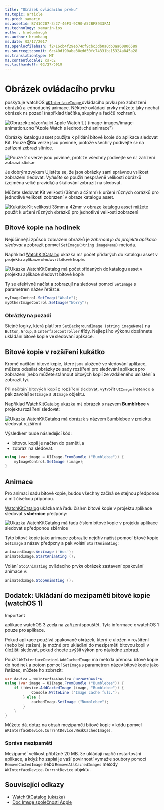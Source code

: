 ```yaml
---
title: "Obrázek ovládacího prvku"
ms.topic: article
ms.prod: xamarin
ms.assetid: B741C207-3427-46F3-9C90-A52BF8933FA4
ms.technology: xamarin-ios
author: bradumbaugh
ms.author: brumbaug
ms.date: 03/17/2017
ms.openlocfilehash: f2416cb4f29eb74cf9cbc3db0a0bb3aa60806589
ms.sourcegitcommit: 6cd40d190abe38edd50fc74331be15324a845a28
ms.translationtype: MT
ms.contentlocale: cs-CZ
ms.lasthandoff: 02/27/2018
---
```

# <a name="image-control"></a>Obrázek ovládacího prvku

poskytuje watchOS [ `WKInterfaceImage` ](https://developer.xamarin.com/api/type/WatchKit.WKInterfaceImage/) ovládacího prvku pro zobrazení obrázků a jednoduchý animace. Některé ovládací prvky můžete taky nechat obrázek na pozadí (například tlačítka, skupiny a řadičů rozhraní).

![](image-images/image-walkway.png "Obrázek znázorňující Apple Watch") ![ ] (image-images/image-animation.png "Apple Watch s jednoduché animace")
<!-- watch image courtesy of http://infinitapps.com/bezel/ -->

Obrázky katalogu asset použijte k přidání bitové kopie do aplikace sledovat Kit.
Pouze  **@2x**  verze jsou povinné, protože všechny podívejte se na zařízení zobrazí sítnice.

![](image-images/asset-universal-sml.png "Pouze 2 x verze jsou povinné, protože všechny podívejte se na zařízení zobrazí sítnice")

Je dobrým zvykem Ujistěte se, že jsou obrázky sami správnou velikost zobrazení sledovat. *Vyhněte se* použití nesprávně velikosti obrázků (zejména velké pravidla) a škálování zobrazit na sledovat.

Můžete sledovat Kit velikosti (38mm a 42mm) k určení různých obrázků pro jednotlivé velikosti zobrazení v obraze katalogu asset.

![](image-images/asset-watch-sml.png "Kukátko Kit velikosti 38mm a 42mm v obraze katalogu asset můžete použít k určení různých obrázků pro jednotlivé velikosti zobrazení")


## <a name="images-on-the-watch"></a>Bitové kopie na hodinek

Nejúčinnější způsob zobrazení obrázků je *zahrnout je do projektu aplikace sledovat* a zobrazit pomocí `SetImage(string imageName)` metoda.

Například [WatchKitCatalog](https://developer.xamarin.com/samples/WatchKitCatalog/) ukázka má počet přidaných do katalogu asset v projektu aplikace sledovat bitové kopie:

![](image-images/asset-whale-sml.png "Ukázka WatchKitCatalog má počet přidaných do katalogu asset v projektu aplikace sledovat bitové kopie")

Ty se efektivně načíst a zobrazují na sledovat pomocí `SetImage` s parametrem název řetězce:

```csharp
myImageControl.SetImage("Whale");
myOtherImageControl.SetImage("Worry");
```

### <a name="background-images"></a>Obrázky na pozadí

Stejné logiky, která platí pro `SetBackgroundImage (string imageName)` na `Button`, `Group`, a `InterfaceController` třídy. Nejlepšího výkonu dosáhnete ukládání bitové kopie ve sledování aplikace.


## <a name="images-in-the-watch-extension"></a>Bitové kopie v rozšíření kukátko

Kromě načítání bitové kopie, které jsou uložené ve sledování aplikace, můžete odesílat obrázky ze sady rozšíření pro sledování aplikace pro zobrazení (nebo můžete stáhnout bitových kopií ze vzdáleného umístění a zobrazit ty).

Při načítání bitových kopií z rozšíření sledovat, vytvořit `UIImage` instance a pak zavolají `SetImage` s `UIImage` objektu.

Například [WatchKitCatalog](https://developer.xamarin.com/samples/monotouch/watchOS/WatchKitCatalog/) ukázka má obrázek s názvem **Bumblebee** v projektu rozšíření sledovat:

![](image-images/asset-bumblebee-sml.png "Ukázka WatchKitCatalog má obrázek s názvem Bumblebee v projektu sledovat rozšíření")

Výsledkem bude následující kód:

- bitovou kopii je načten do paměti, a
- zobrazí na sledovat.

```csharp
using (var image = UIImage.FromBundle ("Bumblebee")) {
    myImageControl.SetImage (image);
}
```


## <a name="animations"></a>Animace

Pro animaci sadu bitové kopie, budou všechny začíná se stejnou předponou a mít číselnou příponou.

[WatchKitCatalog](https://developer.xamarin.com/samples/monotouch/watchOS/WatchKitCatalog/) ukázka má řadu číslem bitové kopie v projektu aplikace sledovat s **sběrnice** předpony:

![](image-images/asset-bus-animation-sml.png "Ukázka WatchKitCatalog má řadu číslem bitové kopie v projektu aplikace sledovat s předponou sběrnice")

Tyto bitové kopie jako animace zobrazíte nejdřív načíst pomocí bitové kopie `SetImage` s název předpony a pak volání `StartAnimating`:

```csharp
animatedImage.SetImage ("Bus");
animatedImage.StartAnimating ();
```

Volání `StopAnimating` ovládacího prvku obrázek zastavení opakování animace v:

```csharp
animatedImage.StopAnimating ();
```


<a name="cache" />

## <a name="appendix-caching-images-watchos-1"></a>Dodatek: Ukládání do mezipaměti bitové kopie (watchOS 1)

> [!IMPORTANT]
> aplikace watchOS 3 zcela na zařízení spouštět. Tyto informace o watchOS 1 pouze pro aplikace.



Pokud aplikace používá opakovaně obrázek, který je uložen v rozšíření (nebo byl stažen), je možné pro ukládání do mezipaměti bitovou kopii v úložišti sledovat, pokud chcete zvýšit výkon pro následné zobrazí.

Použít `WKInterfaceDevice`s `AddCachedImage` má metoda přenosu bitové kopie do hodinek a potom pomocí `SetImage` s parametrem název bitové kopie jako řetězec, můžete ho zobrazit:

```csharp
var device = WKInterfaceDevice.CurrentDevice;
using (var image = UIImage.FromBundle ("Bumblebee")) {
    if (!device.AddCachedImage (image, "Bumblebee")) {
            Console.WriteLine ("Image cache full.");
        } else {
            cachedImage.SetImage ("Bumblebee");
        }
    }
}
```

Můžete dát dotaz na obsah mezipaměti bitové kopie v kódu pomocí `WKInterfaceDevice.CurrentDevice.WeakCachedImages`.


### <a name="managing-the-cache"></a>Správa mezipaměti

Mezipaměť velikost přibližně 20 MB. Se ukládají napříč restartování aplikace, a když ho zaplní je vaší povinností vymažte soubory pomocí `RemoveCachedImage` nebo `RemoveAllCachedImages` metody `WKInterfaceDevice.CurrentDevice` objektu.



## <a name="related-links"></a>Související odkazy

- [WatchKitCatalog (ukázka)](https://developer.xamarin.com/samples/monotouch/watchOS/WatchKitCatalog/)
- [Doc Image společnosti Apple](https://developer.apple.com/library/prerelease/ios/documentation/General/Conceptual/WatchKitProgrammingGuide/Images.html)
